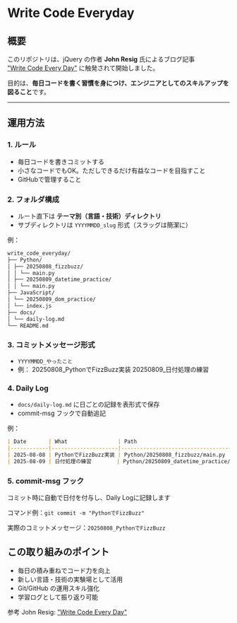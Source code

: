 # Write Code Everyday

## 概要
このリポジトリは、jQuery の作者 **John Resig** 氏によるブログ記事  
["Write Code Every Day"](https://johnresig.com/blog/write-code-every-day/) に触発されて開始しました。

目的は、**毎日コードを書く習慣を身につけ、エンジニアとしてのスキルアップを図ること**です。

---

## 運用方法

### 1. ルール
- 毎日コードを書きコミットする
- 小さなコードでもOK。ただしできるだけ有益なコードを目指すこと
- GitHubで管理すること

### 2. フォルダ構成
- ルート直下は **テーマ別（言語・技術）ディレクトリ**
- サブディレクトリは `YYYYMMDD_slug` 形式（スラッグは簡潔に）

例：
```markdown
write_code_everyday/
├── Python/
│ ├── 20250808_fizzbuzz/
│ │ └── main.py
│ ├── 20250809_datetime_practice/
│ │ └── main.py
├── JavaScript/
│ └── 20250809_dom_practice/
│ └── index.js
├── docs/
│ └── daily-log.md
└── README.md
```

### 3. コミットメッセージ形式
- `YYYYMMDD_やったこと`
- 例：
20250808_PythonでFizzBuzz実装
20250809_日付処理の練習

### 4. Daily Log
- `docs/daily-log.md` に日ごとの記録を表形式で保存
- commit-msg フックで自動追記

例：
```markdown
| Date       | What                | Path                                      | Tags         |
|------------|---------------------|-------------------------------------------|--------------|
| 2025-08-08 | PythonでFizzBuzz実装 | Python/20250808_fizzbuzz/main.py          | python, kata |
| 2025-08-09 | 日付処理の練習        | Python/20250809_datetime_practice/main.py | datetime     |
```

### 5. commit-msg フック
コミット時に自動で日付を付与し、Daily Logに記録します

コマンド例：`
git commit -m "PythonでFizzBuzz"
`

実際のコミットメッセージ：`
20250808_PythonでFizzBuzz
`

## この取り組みのポイント
- 毎日の積み重ねでコード力を向上
- 新しい言語・技術の実験場として活用
- Git/GitHub の運用スキル強化
- 学習ログとして振り返り可能

参考
John Resig: ["Write Code Every Day"](https://johnresig.com/blog/write-code-every-day/) 